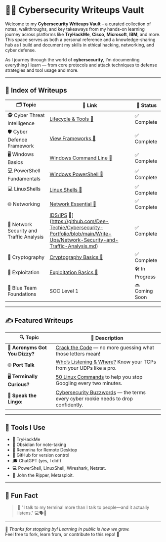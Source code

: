 # 🕵️‍♂️ Cybersecurity Writeups Vault

Welcome to my **Cybersecurity Writeups Vault** – a curated collection of notes, walkthroughs, and key takeaways from my hands-on learning journey across platforms like **TryHackMe**, **Cisco**, **Microsoft**, **IBM**, and more. This space serves as both a personal reference and a knowledge-sharing hub as I build and document my skills in ethical hacking, networking, and cyber defense.

As I journey through the world of **cybersecurity**, I’m documenting everything I learn — from core protocols and attack techniques to defense strategies and tool usage and more.  

---

## 🧭 Index of Writeups

| 🗂️ Topic                        | 🔗 Link                   | 📅 Status       |
|-------------------------------|------------------------------------|-----------------|
| 🕵️ Cyber Threat Intelligence  | [Lifecycle & Tools 📎](https://github.com/Dee-Techie/Cybersecurity-Portfolio/blob/main/Write-Ups/CTI-main.md)     | ✅ Complete |
| 🛡️ Cyber Defence Framework   | [View Frameworks 📎](https://github.com/Dee-Techie/Cybersecurity-Portfolio/blob/main/Write-Ups/Cyber-Defence-Framework.md)          | ✅ Complete |    |
| 🖥️ Windows Basics              | [Windows Command Line 📎](https://github.com/Dee-Techie/Cybersecurity-Portfolio/blob/main/Write-Ups/Windows%20Command%20line.md)           | ✅ Complete     |
| 💻 PowerShell Fundamentals     | [Windows PowerShell 📎](https://github.com/Dee-Techie/Cybersecurity-Portfolio/blob/main/Write-Ups/Windows%20PowerShell.md)                | ✅ Complete |
| 💻 LinuxShells      | [Linux Shells 📎](https://github.com/Dee-Techie/Cybersecurity-Portfolio/blob/main/Write-Ups/Linux%20Shells.md)                | ✅ Complete |
| 🌐 Networking        | [Network Essential 📎](https://github.com/Dee-Techie/Cybersecurity-Portfolio/blob/main/Write-Ups/Networking.md)               | ✅ Complete |
| 🛜 Network Security and Traffic Analysis   | [IDS/IPS](https://github.com/Dee-Techie/Cybersecurity-Portfolio/blob/main/Write-Ups/IDS-IPS.md) 📎](https://github.com/Dee-Techie/Cybersecurity-Portfolio/blob/main/Write-Ups/Network-Security-and-Traffic-Analysis.md)               | ✅ Complete |
| 🧶 Cryptography        | [Cryptography Basics 📎](https://github.com/Dee-Techie/Cybersecurity-Portfolio/blob/main/Write-Ups/Cryptography.md)                 | ✅ Complete |
| 🔐 Exploitation           | [Exploitation Basics 📎](https://github.com/Dee-Techie/Cybersecurity-Portfolio/blob/main/Write-Ups/Exploitation.md)            | 🛠️ In Progress |
| 🧠 Blue Team Foundations       | SOC Level 1                         | 🔜 Coming Soon  |

---

## ✍️ Featured Writeups

| 🔍 Topic | 📄 Description |
|--------|----------------|
| 🧩 **Acronyms Got You Dizzy?** | [Crack the Code](https://github.com/Dee-Techie/Cybersecurity-Portfolio/blob/main/Write-Ups/Common_Abbreviations.md) — no more guessing what those letters mean! |
| 🌐 **Port Talk** | [Who’s Listening & Where?](https://github.com/Dee-Techie/Cybersecurity-Portfolio/blob/main/Write-Ups/Common_Protocols_and_Ports.md) Know your TCPs from your UDPs like a pro. |
| 🖥️ **Terminally Curious?** | [50 Linux Commands](https://github.com/Dee-Techie/Cybersecurity-Portfolio/blob/main/Write-Ups/Common-Linux-Cmd.md) to help you stop Googling every two minutes. |
| 🔐 **Speak the Lingo:** | [Cybersecurity Buzzwords](https://github.com/Dee-Techie/Cybersecurity-Portfolio/blob/main/Write-Ups/Common_Cybersecurity_Terms.md) — the terms every cyber rookie needs to drop confidently. |

---

## 🧰 Tools I Use

- 🧠 TryHackMe  
- 📘 Obsidian for note-taking
- 🔭 Remmina for Remote Desktop
- 🐙 GitHub for version control  
- 🎓 ChatGPT (yes, I did!)  
- 💻 PowerShell, LinuxShell, Wireshark, Netstat.
- 🦀 John the Ripper, Metasploit.

---

## 🤹 Fun Fact

> 🧠 "I talk to my terminal more than I talk to people—and it actually listens." 💻🗣️🤖

---

🚀 *Thanks for stopping by! Learning in public is how we grow.*  
Feel free to fork, learn from, or contribute to this repo! 🙌
